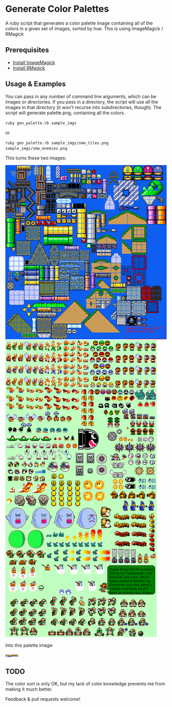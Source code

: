 Generate Color Palettes
=========================

A ruby script that generates a color palette image containing all of the colors in a given set of images, sorted by hue. This is using ImageMagick / RMagick

Prerequisites
--------------

- [Install ImageMagick](http://imagemagick.org/)
- [Install RMagick](https://github.com/rmagick/rmagick)

Usage & Examples
------------------

You can pass in any number of command line arguments, which can be images or directories. If you pass in a directory, the script will use all the images in that directory (it won't recurse into subdirectories, though). The script will generate palette.png, containing all the colors.

`ruby gen_palette.rb sample_imgs`

or

`ruby gen_palette.rb sample_imgs/smw_tiles.png sample_imgs/smw_enemies.png`

This turns these two images:

![](sample_imgs/smw_tiles.png)
![](sample_imgs/smw_enemies.png)

Into this palette image:

![](palette.png)

TODO
--------

The color sort is only OK, but my lack of color knowledge prevents me from making it much better.

Feedback & pull requests welcome!